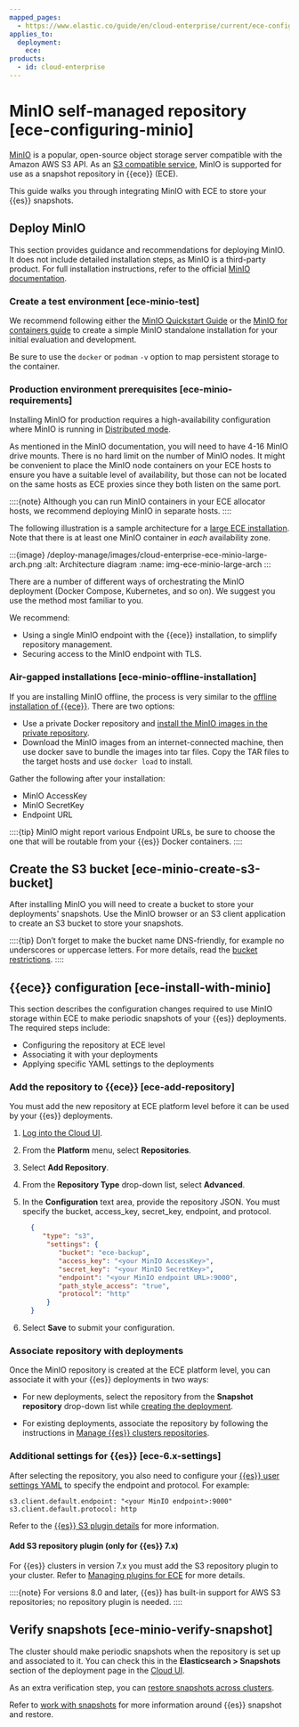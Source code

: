 ```yaml
---
mapped_pages:
  - https://www.elastic.co/guide/en/cloud-enterprise/current/ece-configuring-minio.html
applies_to:
  deployment:
    ece:
products:
  - id: cloud-enterprise
---
```


# MinIO self-managed repository [ece-configuring-minio]

[MinIO](https://min.io/docs/minio/container/index.html) is a popular, open-source object storage server compatible with the Amazon AWS S3 API. As an [S3 compatible service](/deploy-manage/tools/snapshot-and-restore/s3-repository.md#repository-s3-compatible-services), MinIO is supported for use as a snapshot repository in {{ece}} (ECE).

This guide walks you through integrating MinIO with ECE to store your {{es}} snapshots.

## Deploy MinIO

This section provides guidance and recommendations for deploying MinIO. It does not include detailed installation steps, as MinIO is a third-party product. For full installation instructions, refer to the official [MinIO documentation](https://min.io/docs/).

### Create a test environment [ece-minio-test]

We recommend following either the [MinIO Quickstart Guide](https://charts.min.io/) or the [MinIO for containers guide](https://min.io/docs/minio/container/index.html) to create a simple MinIO standalone installation for your initial evaluation and development.

Be sure to use the `docker` or `podman` `-v` option to map persistent storage to the container.

### Production environment prerequisites [ece-minio-requirements]

Installing MinIO for production requires a high-availability configuration where MinIO is running in [Distributed mode](https://min.io/docs/minio/linux/operations/install-deploy-manage/deploy-minio-multi-node-multi-drive.html#minio-mnmd).

As mentioned in the MinIO documentation, you will need to have 4-16 MinIO drive mounts. There is no hard limit on the number of MinIO nodes. It might be convenient to place the MinIO node containers on your ECE hosts to ensure you have a suitable level of availability, but those can not be located on the same hosts as ECE proxies since they both listen on the same port.

::::{note}
Although you can run MinIO containers in your ECE allocator hosts, we recommend deploying MinIO in separate hosts.
::::

The following illustration is a sample architecture for a [large ECE installation](../../deploy/cloud-enterprise/deploy-large-installation.md). Note that there is at least one MinIO container in *each* availability zone.

:::{image} /deploy-manage/images/cloud-enterprise-ece-minio-large-arch.png
:alt: Architecture diagram
:name: img-ece-minio-large-arch
:::

There are a number of different ways of orchestrating the MinIO deployment (Docker Compose, Kubernetes, and so on). We suggest you use the method most familiar to you.

We recommend:

* Using a single MinIO endpoint with the {{ece}} installation, to simplify repository management.
* Securing access to the MinIO endpoint with TLS.

### Air-gapped installations [ece-minio-offline-installation]

If you are installing MinIO offline, the process is very similar to the [offline installation of {{ece}}](../../deploy/cloud-enterprise/air-gapped-install.md). There are two options:

* Use a private Docker repository and [install the MinIO images in the private repository](https://docs.docker.com/registry/deploying/).
* Download the MinIO images from an internet-connected machine, then use docker save to bundle the images into tar files. Copy the TAR files to the target hosts and use `docker load` to install.

Gather the following after your installation:

* MinIO AccessKey
* MinIO SecretKey
* Endpoint URL

::::{tip}
MinIO might report various Endpoint URLs, be sure to choose the one that will be routable from your {{es}} Docker containers.
::::

## Create the S3 bucket [ece-minio-create-s3-bucket]

After installing MinIO you will need to create a bucket to store your deployments' snapshots. Use the MinIO browser or an S3 client application to create an S3 bucket to store your snapshots.

::::{tip}
Don’t forget to make the bucket name DNS-friendly, for example no underscores or uppercase letters. For more details, read the [bucket restrictions](https://docs.aws.amazon.com/AmazonS3/latest/dev/BucketRestrictions.html).
::::

## {{ece}} configuration [ece-install-with-minio]

This section describes the configuration changes required to use MinIO storage within ECE to make periodic snapshots of your {{es}} deployments. The required steps include:

* Configuring the repository at ECE level
* Associating it with your deployments
* Applying specific YAML settings to the deployments

### Add the repository to {{ece}} [ece-add-repository]

You must add the new repository at ECE platform level before it can be used by your {{es}} deployments.

1. [Log into the Cloud UI](../../deploy/cloud-enterprise/log-into-cloud-ui.md).
2. From the **Platform** menu, select **Repositories**.
3. Select **Add Repository**.
4. From the **Repository Type** drop-down list, select **Advanced**.
5. In the **Configuration** text area, provide the repository JSON. You must specify the bucket, access_key, secret_key, endpoint, and protocol.

    ```json
      {
         "type": "s3",
          "settings": {
             "bucket": "ece-backup",
             "access_key": "<your MinIO AccessKey>",
             "secret_key": "<your MinIO SecretKey>",
             "endpoint": "<your MinIO endpoint URL>:9000",
             "path_style_access": "true",
             "protocol": "http"
          }
      }
    ```

6. Select **Save** to submit your configuration.

### Associate repository with deployments

Once the MinIO repository is created at the ECE platform level, you can associate it with your {{es}} deployments in two ways:

* For new deployments, select the repository from the **Snapshot repository** drop-down list while [creating the deployment](/deploy-manage/deploy/cloud-enterprise/create-deployment.md).

* For existing deployments, associate the repository by following the instructions in [Manage {{es}} clusters repositories](/deploy-manage/tools/snapshot-and-restore/cloud-enterprise.md#ece-manage-repositories-clusters).

### Additional settings for {{es}} [ece-6.x-settings]

After selecting the repository, you also need to configure your [{{es}} user settings YAML](/deploy-manage/deploy/cloud-enterprise/edit-stack-settings-elasticsearch.md) to specify the endpoint and protocol. For example:

```
s3.client.default.endpoint: "<your MinIO endpoint>:9000"
s3.client.default.protocol: http
```

Refer to the [{{es}} S3 plugin details](/deploy-manage/tools/snapshot-and-restore/s3-repository.md) for more information.

#### Add S3 repository plugin (only for {{es}} 7.x)

For {{es}} clusters in version 7.x you must add the S3 repository plugin to your cluster. Refer to [Managing plugins for ECE](elasticsearch://reference/elasticsearch-plugins/plugin-management.md#managing-plugins-for-ece) for more details.

::::{note}
For versions 8.0 and later, {{es}} has built-in support for AWS S3 repositories; no repository plugin is needed.
::::

## Verify snapshots [ece-minio-verify-snapshot]

The cluster should make periodic snapshots when the repository is set up and associated to it. You can check this in the **Elasticsearch > Snapshots** section of the deployment page in the [Cloud UI](../../deploy/cloud-enterprise/log-into-cloud-ui.md).

As an extra verification step, you can [restore snapshots across clusters](/deploy-manage/tools/snapshot-and-restore/ece-restore-across-clusters.md).

Refer to [work with snapshots](../snapshot-and-restore.md) for more information around {{es}} snapshot and restore.